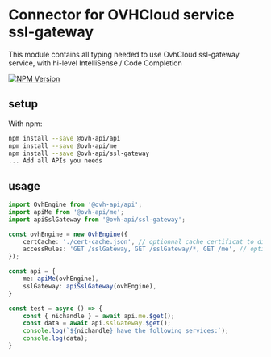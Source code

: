 # Connector for OVHCloud service ssl-gateway

This module contains all typing needed to use OvhCloud ssl-gateway service, with hi-level IntelliSense / Code Completion

[![NPM Version](https://img.shields.io/npm/v/@ovh-api/ssl-gateway.svg?style=flat)](https://www.npmjs.org/package/@ovh-api/ssl-gateway)

## setup

With npm:
````bash
npm install --save @ovh-api/api
npm install --save @ovh-api/me
npm install --save @ovh-api/ssl-gateway
... Add all APIs you needs
````

## usage

````typescript
import OvhEngine from '@ovh-api/api';
import apiMe from '@ovh-api/me';
import apiSslGateway from '@ovh-api/ssl-gateway';

const ovhEngine = new OvhEngine({ 
    certCache: './cert-cache.json', // optionnal cache certificat to disk
    accessRules: 'GET /sslGateway, GET /sslGateway/*, GET /me', // optionnal limit the requested privileges.
});

const api = {
    me: apiMe(ovhEngine),
    sslGateway: apiSslGateway(ovhEngine),
}

const test = async () => {
    const { nichandle } = await api.me.$get();
    const data = await api.sslGateway.$get();
    console.log(`${nichandle} have the following services:`);
    console.log(data);
}

````